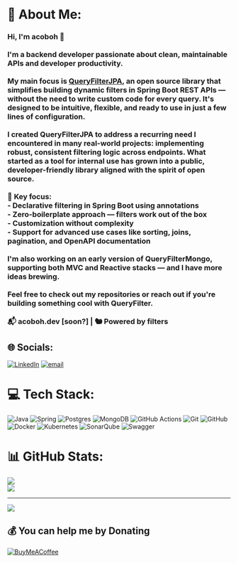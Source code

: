 # 💫 About Me:
### Hi, I'm acoboh 👋<br><br>I'm a backend developer passionate about clean, maintainable APIs and developer productivity.<br><br>My main focus is [**QueryFilterJPA**](https://github.com/acoboh/query-filter), an open source library that simplifies building dynamic filters in Spring Boot REST APIs — without the need to write custom code for every query. It's designed to be intuitive, flexible, and ready to use in just a few lines of configuration.<br><br>I created QueryFilterJPA to address a recurring need I encountered in many real-world projects: implementing robust, consistent filtering logic across endpoints. What started as a tool for internal use has grown into a public, developer-friendly library aligned with the spirit of open source.<br><br>🚀 **Key focus**:  <br>- Declarative filtering in Spring Boot using annotations  <br>- Zero-boilerplate approach — filters work out of the box  <br>- Customization without complexity  <br>- Support for advanced use cases like sorting, joins, pagination, and OpenAPI documentation<br><br>I'm also working on an early version of **QueryFilterMongo**, supporting both MVC and Reactive stacks — and I have more ideas brewing.<br><br>Feel free to check out my repositories or reach out if you're building something cool with QueryFilter.<br><br>📬 acoboh.dev [soon?] | 🐿️ Powered by filters


## 🌐 Socials:
[![LinkedIn](https://img.shields.io/badge/LinkedIn-%230077B5.svg?logo=linkedin&logoColor=white)](https://linkedin.com/in/adrián-cobo-hermoso-6aa219171) [![email](https://img.shields.io/badge/Email-D14836?logo=gmail&logoColor=white)](mailto:acoboh.github+readme@gmail.com) 

# 💻 Tech Stack:
![Java](https://img.shields.io/badge/java-%23ED8B00.svg?style=for-the-badge&logo=openjdk&logoColor=white) ![Spring](https://img.shields.io/badge/spring-%236DB33F.svg?style=for-the-badge&logo=spring&logoColor=white) ![Postgres](https://img.shields.io/badge/postgres-%23316192.svg?style=for-the-badge&logo=postgresql&logoColor=white) ![MongoDB](https://img.shields.io/badge/MongoDB-%234ea94b.svg?style=for-the-badge&logo=mongodb&logoColor=white) ![GitHub Actions](https://img.shields.io/badge/github%20actions-%232671E5.svg?style=for-the-badge&logo=githubactions&logoColor=white) ![Git](https://img.shields.io/badge/git-%23F05033.svg?style=for-the-badge&logo=git&logoColor=white) ![GitHub](https://img.shields.io/badge/github-%23121011.svg?style=for-the-badge&logo=github&logoColor=white) ![Docker](https://img.shields.io/badge/docker-%230db7ed.svg?style=for-the-badge&logo=docker&logoColor=white) ![Kubernetes](https://img.shields.io/badge/kubernetes-%23326ce5.svg?style=for-the-badge&logo=kubernetes&logoColor=white) ![SonarQube](https://img.shields.io/badge/SonarQube-black?style=for-the-badge&logo=sonarqube&logoColor=4E9BCD) ![Swagger](https://img.shields.io/badge/-Swagger-%23Clojure?style=for-the-badge&logo=swagger&logoColor=white)
# 📊 GitHub Stats:

![](https://nirzak-streak-stats.vercel.app/?user=acoboh&theme=dark&hide_border=false)<br/>
![](https://github-readme-stats.vercel.app/api/top-langs/?username=acoboh&theme=dark&hide_border=false&include_all_commits=false&count_private=false&layout=compact)

---
[![](https://visitcount.itsvg.in/api?id=acoboh&icon=0&color=0)](https://visitcount.itsvg.in)

  ## 💰 You can help me by Donating
  [![BuyMeACoffee](https://img.shields.io/badge/Buy%20Me%20a%20Coffee-ffdd00?style=for-the-badge&logo=buy-me-a-coffee&logoColor=black)](https://buymeacoffee.com/acoboh_github) 

  
<!-- Proudly created with GPRM ( https://gprm.itsvg.in ) -->
